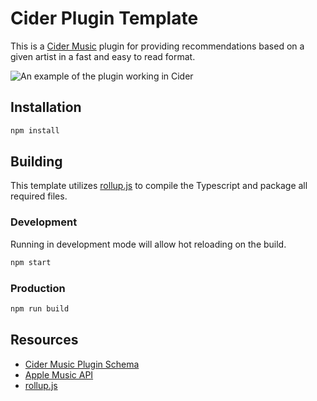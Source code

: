 # Cider Plugin Template

This is a [Cider Music](https://github.com/ciderapp/Cider) plugin for providing recommendations based on a given artist in a fast and easy to read format.

![An example of the plugin working in Cider](https://i.imgur.com/1yLfypv.png)

## Installation

```bash
npm install
```

## Building

This template utilizes [rollup.js](https://rollupjs.org/guide/en/) to compile the Typescript and package all required files.

### Development

Running in development mode will allow hot reloading on the build.

```bash
npm start
```

### Production

```bash
npm run build
```

## Resources

* [Cider Music Plugin Schema](https://github.com/ciderapp/plugin-schema-poc)
* [Apple Music API](https://developer.apple.com/documentation/applemusicapi)
* [rollup.js](https://rollupjs.org/guide/en/)
